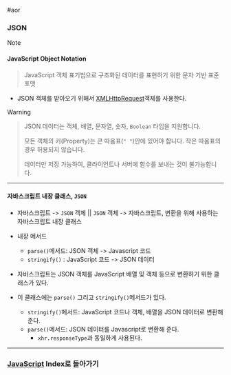 #aor 
### JSON
>[!note]
>#### JavaScript Object Notation
>
>>JavaScript 객체 표기법으로 구조화된 데이터를 표현하기 위한 문자 기반 표준 포맷

- JSON 객체를 받아오기 위해서 [XMLHttpRequest](XMLHttpRequest.md)객체를 사용한다.
>[!warning]
>>JSON 데이터는 객체, 배열, 문자열, 숫자, `Boolean` 타입을 지원합니다.
>>
>>모든 객체의 키(Property)는 큰 따옴표(`" "`)안에 있어야 합니다. 작은 따옴표의 경우 허용되지 않습니다.
>>
>>데이터만 저장 가능하여, 클라이언트나 서버에 함수를 보내는 것이 불가능합니다.

---
#### 자바스크립트 내장 클래스, `JSON`
- 자바스크립트 -> `JSON` 객체 || `JSON` 객체 -> 자바스크립트, 변환을 위해 사용하는 자바스크립트 내장 클래스
- 내장 메서드
	- `parse()`메서드: JSON 객체 -> Javascript 코드
	- `stringify()` : JavaScript 코드 -> JSON 데이터

- 자바스크립트는 JSON 객체를 JavaScript 배열 및 객체 등으로 변환하기 위한 클래스가 있다.
- 이 클래스에는 `parse()` 그리고 `stringify()`메서드가 있다.
	- `stringify()`메서드: JavaScript 코드나 객체, 배열을 JSON 데이터로 변환해준다.
	- `parse()`메서드: JSON 데이터를 Javascript로 변환해 준다.
		- `xhr.responseType`과 동일하게 사용된다.
---
### [JavaScript](AOR/Dev-Index/JavaScript.md) Index로 돌아가기